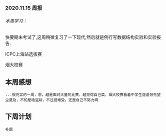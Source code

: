 ### 2020.11.15 周报

###### 本周学习：

快要期末考试了,这周稍微复习了一下现代,然后就是例行写数据结构实验和实验报告.

ICPC上海站选拔赛

烟大校赛
## 本周感想
    ...很充实的一周，恩，越是面对大量的比赛，越觉得自己菜，烟大校赛看着中学生遥遥领先望尘莫及，不知是啥滋味，不过挺难受，还是自己不努力啊
## 下周计划
    补题

